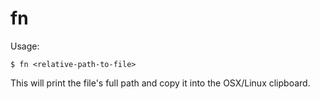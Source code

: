 # fn

Usage:
```
$ fn <relative-path-to-file>
```

This will print the file's full path and copy it into the OSX/Linux clipboard.
